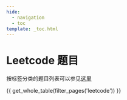 ```yaml
---
hide:
  - navigation
  - toc
template: _toc.html
---
```


# Leetcode 题目

按标签分类的题目列表可以参见[这里](tags.md)

{{ get_whole_table(filter_pages('leetcode')) }}